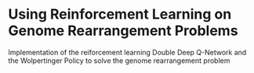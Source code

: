 # Using Reinforcement Learning on Genome Rearrangement Problems
Implementation of the reiforcement learning Double Deep Q-Network and the Wolpertinger Policy to solve the genome rearrangement problem 
